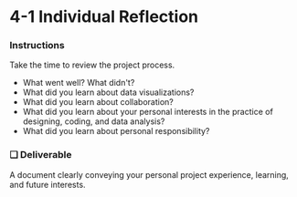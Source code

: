 # 4-1 Individual Reflection

### Instructions

Take the time to review the project process. 

* What went well? What didn't?
* What did you learn about data visualizations?
* What did you learn about collaboration? 
* What did you learn about your personal interests in the practice of designing, coding, and data analysis? 
* What did you learn about personal responsibility?

### ❏ Deliverable

A document clearly conveying your personal project experience, learning, and future interests.

